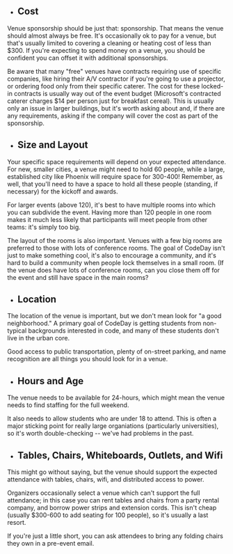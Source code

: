 * ## Cost

 Venue sponsorship should be just that: sponsorship. That means the venue should almost always be free. It's occasionally ok to pay for a venue, but that's usually limited to covering a cleaning or heating cost of less than $300. If you're expecting to spend money on a venue, you should be confident you can offset it with additional sponsorships.

 Be aware that many "free" venues have contracts requiring use of specific companies, like hiring their A\/V contractor if you're going to use a projector, or ordering food only from their specific caterer. The cost for these locked-in contracts is usually way out of the event budget \(Microsoft's contracted caterer charges $14 per person just for breakfast cereal\). This is usually only an issue in larger buildings, but it's worth asking about and, if there are any requirements, asking if the company will cover the cost as part of the sponsorship.

* ## Size and Layout

 Your specific space requirements will depend on your expected attendance. For new, smaller cities, a venue might need to hold 60 people, while a large, established city like Phoenix will require space for 300-400! Remember, as well, that you'll need to have a space to hold all these people \(standing, if necessary\) for the kickoff and awards.

 For larger events \(above 120\), it's best to have multiple rooms into which you can subdivide the event. Having more than 120 people in one room makes it much less likely that participants will meet people from other teams: it's simply too big.

 The layout of the rooms is also important. Venues with a few big rooms are preferred to those with lots of conference rooms. The goal of CodeDay isn't just to make something cool, it's also to encourage a community, and it's hard to build a community when people lock themselves in a small room. \(If the venue does have lots of conference rooms, can you close them off for the event and still have space in the main rooms?

* ## Location

 The location of the venue is important, but we don't mean look for "a good neighborhood." A primary goal of CodeDay is getting students from non-typical backgrounds interested in code, and many of these students don't live in the urban core.

 Good access to public transportation, plenty of on-street parking, and name recognition are all things you should look for in a venue.

* ## Hours and Age

 The venue needs to be available for 24-hours, which might mean the venue needs to find staffing for the full weekend.

 It also needs to allow students who are under 18 to attend. This is often a major sticking point for really large organiations (particularly universities), so it's worth double-checking -- we've had problems in the past.

* ## Tables, Chairs, Whiteboards, Outlets, and Wifi

 This might go without saying, but the venue should support the expected attendance with tables, chairs, wifi, and distributed access to power.

 Organizers occasionally select a venue which can't support the full attendance; in this case you can rent tables and chairs from a party rental company, and borrow power strips and extension cords. This isn't cheap (usually $300-600 to add seating for 100 people), so it's usually a last resort.

 If you're just a little short, you can ask attendees to bring any folding chairs they own in a pre-event email.